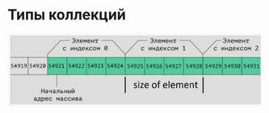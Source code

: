 # Типы коллекций




![Image alt](https://github.com/IlyaGall/C-/blob/main/21%20%D0%9E%D1%81%D0%BD%D0%BE%D0%B2%D0%BD%D1%8B%D0%B5%20%D0%BA%D0%BE%D0%BB%D0%BB%D0%B5%D0%BA%D1%86%D0%B8%D0%B8%20%D0%BC%D0%B0%D1%81%D1%81%D0%B8%D0%B2%2C%20%D1%81%D0%BF%D0%B8%D1%81%D0%BE%D0%BA%2C%20%D1%81%D0%B2%D1%8F%D0%B7%D0%BD%D1%8B%D0%B9%20%D1%81%D0%BF%D0%B8%D1%81%D0%BE%D0%BA/img/1.JPG)

